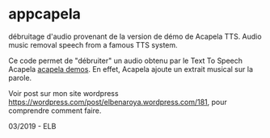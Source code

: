 # appcapela
débruitage d'audio provenant de la version de démo de Acapela TTS.
Audio music removal speech from a famous TTS system.

Ce code permet de "débruiter" un audio obtenu par le Text To Speech Acapela [acapela demos](https://www.acapela-group.com/fr/demos/).
En effet, Acapela ajoute un extrait musical sur la parole.

Voir post sur mon site wordpress https://wordpress.com/post/elbenaroya.wordpress.com/181, pour comprendre comment faire.

03/2019 - ELB
